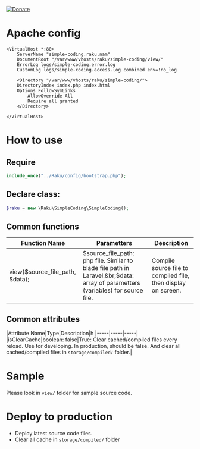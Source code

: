 [![Donate](https://www.wiauk.org/wp-content/uploads/2017/07/Donate-Box_goodwill.png)](https://www.paypal.me/ngocnam)

# Apache config

```bin
<VirtualHost *:80>
    ServerName "simple-coding.raku.nam"
    DocumentRoot "/var/www/vhosts/raku/simple-coding/view/"
    ErrorLog logs/simple-coding.error.log
    CustomLog logs/simple-coding.access.log combined env=!no_log

    <Directory "/var/www/vhosts/raku/simple-coding/">
	DirectoryIndex index.php index.html
	Options FollowSymLinks
        AllowOverride All
        Require all granted
    </Directory>

</VirtualHost>
```

# How to use
## Require

```php
include_once("../Raku/config/bootstrap.php");
```

## Declare class:
```php
$raku = new \Raku\SimpleCoding\SimpleCoding();
```

## Common functions

|Function Name|Parametters|Description|
|-----|-----|-----|
|view($source_file_path, $data);|$source_file_path: php file. Similar to blade file path in Laravel.&br;$data: array of parametters (variables) for source file.|Compile source file to compiled file, then display on screen.|

## Common attributes

|Attribute Name|Type|Description|h
|-----|-----|-----|
|isClearCache|boolean: false|True: Clear cached/compiled files every reload. Use for developing. In production, should be false. And clear all cached/compiled files in `storage/compiled/` folder.|

# Sample

Please look in `view/` folder for sample source code.

# Deploy to production
+ Deploy latest source code files.
+ Clear all cache in `storage/compiled/` folder

